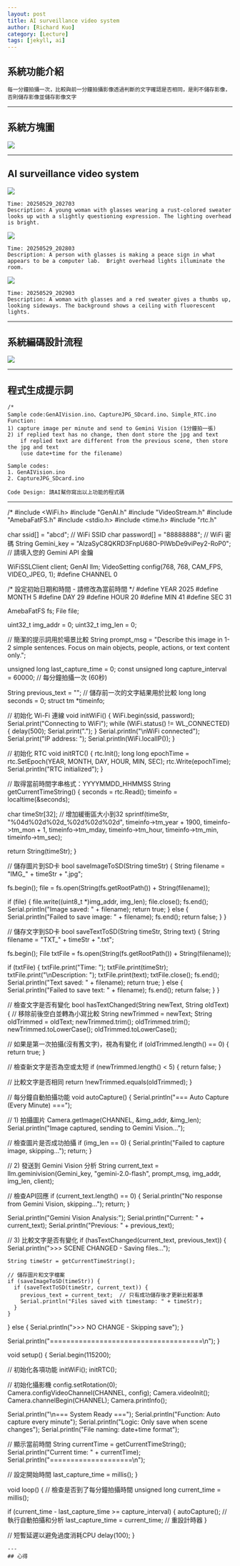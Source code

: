 ```yaml
---
layout: post
title: AI surveillance video system
author: [Richard Kuo]
category: [Lecture]
tags: [jekyll, ai]
---
```

## 系統功能介紹
`每一分鐘拍攝一次，比較與前一分鐘拍攝影像透過判斷的文字確認是否相同，是則不儲存影像，否則儲存影像並儲存影像文字`

---
## 系統方塊圖
![](https://github.com/peiyu525/MCU-project/blob/main/_posts/%E7%B3%BB%E7%B5%B1%E6%96%B9%E5%A1%8A%E5%9C%96.jpg?raw=true)

---
## AI surveillance video system

![](https://github.com/peiyu525/MCU-project/blob/main/_posts/%E7%9B%A3%E8%A6%96%E9%8C%84%E5%BD%B11.jpg?raw=true)
```text
Time: 20250529_202703
Description: A young woman with glasses wearing a rust-colored sweater looks up with a slightly questioning expression. The lighting overhead is bright.
```
![](https://github.com/peiyu525/MCU-project/blob/main/_posts/%E7%9B%A3%E8%A6%96%E9%8C%84%E5%BD%B12.jpg?raw=true)
```text
Time: 20250529_202803
Description: A person with glasses is making a peace sign in what appears to be a computer lab.  Bright overhead lights illuminate the room.
```
![](https://github.com/peiyu525/MCU-project/blob/main/_posts/%E7%9B%A3%E8%A6%96%E9%8C%84%E5%BD%B13.jpg?raw=true)
```text
Time: 20250529_202903
Description: A woman with glasses and a red sweater gives a thumbs up, looking sideways. The background shows a ceiling with fluorescent lights.
```
---
## 系統編碼設計流程
![](https://github.com/peiyu525/MCU-project/blob/main/_posts/%E6%B5%81%E7%A8%8B%E5%9C%96.png?raw=true)

---
## 程式生成提示詞
```
/*
Sample code:GenAIVision.ino、CaptureJPG_SDcard.ino、Simple_RTC.ino 
Function:
1) capture image per minute and send to Gemini Vision (1分鐘拍一張)
2) if replied text has no change, then dont store the jpg and text
    if replied text are different from the previous scene, then store the jpg and text 
    (use date+time for the filename)

Sample codes:
1. GenAIVision.ino
2. CaptureJPG_SDcard.ino

Code Design: 請AI幫你寫出以上功能的程式碼
```  
---
/*
#include <WiFi.h>
#include "GenAI.h"
#include "VideoStream.h"
#include "AmebaFatFS.h"
#include <stdio.h>
#include <time.h>
#include "rtc.h"

char ssid[] = "abcd";    // WiFi SSID
char password[] = "88888888";    // WiFi 密碼
String Gemini_key = "AIzaSyC8QKRD3FnpU68O-PIWbDe9viPey2-RoP0";           // 請填入您的 Gemini API 金鑰

WiFiSSLClient client;
GenAI llm;
VideoSetting config(768, 768, CAM_FPS, VIDEO_JPEG, 1);
#define CHANNEL 0

/* 設定初始日期和時間 - 請修改為當前時間 */
#define YEAR  2025
#define MONTH 5
#define DAY   29
#define HOUR 20
#define MIN  41
#define SEC  31

AmebaFatFS fs;
File file;

uint32_t img_addr = 0;
uint32_t img_len = 0;

// 簡潔的提示詞用於場景比較
String prompt_msg = "Describe this image in 1-2 simple sentences. Focus on main objects, people, actions, or text content only.";

unsigned long last_capture_time = 0;
const unsigned long capture_interval = 60000; // 每分鐘拍攝一次 (60秒)

String previous_text = "";  // 儲存前一次的文字結果用於比較
long long seconds = 0;
struct tm *timeinfo;

// 初始化 Wi-Fi 連線
void initWiFi() {
  WiFi.begin(ssid, password);
  Serial.print("Connecting to WiFi");
  while (WiFi.status() != WL_CONNECTED) {
    delay(500);
    Serial.print(".");
  }
  Serial.println("\nWiFi connected");
  Serial.print("IP address: ");
  Serial.println(WiFi.localIP());
}

// 初始化 RTC
void initRTC() {
  rtc.Init();
  long long epochTime = rtc.SetEpoch(YEAR, MONTH, DAY, HOUR, MIN, SEC);
  rtc.Write(epochTime);
  Serial.println("RTC initialized");
}

// 取得當前時間字串格式：YYYYMMDD_HHMMSS
String getCurrentTimeString() {
  seconds = rtc.Read();
  timeinfo = localtime(&seconds);
  
  char timeStr[32]; // 增加緩衝區大小到32
  sprintf(timeStr, "%04d%02d%02d_%02d%02d%02d", 
          timeinfo->tm_year + 1900,
          timeinfo->tm_mon + 1,
          timeinfo->tm_mday,
          timeinfo->tm_hour,
          timeinfo->tm_min,
          timeinfo->tm_sec);
  
  return String(timeStr);
}

// 儲存圖片到SD卡
bool saveImageToSD(String timeStr) {
  String filename = "IMG_" + timeStr + ".jpg";
  
  fs.begin();
  file = fs.open(String(fs.getRootPath()) + String(filename));
  
  if (file) {
    file.write((uint8_t *)img_addr, img_len);
    file.close();
    fs.end();
    Serial.println("Image saved: " + filename);
    return true;
  } else {
    Serial.println("Failed to save image: " + filename);
    fs.end();
    return false;
  }
}

// 儲存文字到SD卡
bool saveTextToSD(String timeStr, String text) {
  String filename = "TXT_" + timeStr + ".txt";
  
  fs.begin();
  File txtFile = fs.open(String(fs.getRootPath()) + String(filename));
  
  if (txtFile) {
    txtFile.print("Time: ");
    txtFile.print(timeStr);
    txtFile.print("\nDescription: ");
    txtFile.print(text);
    txtFile.close();
    fs.end();
    Serial.println("Text saved: " + filename);
    return true;
  } else {
    Serial.println("Failed to save text: " + filename);
    fs.end();
    return false;
  }
}

// 檢查文字是否有變化
bool hasTextChanged(String newText, String oldText) {
  // 移除前後空白並轉為小寫比較
  String newTrimmed = newText;
  String oldTrimmed = oldText;
  newTrimmed.trim();
  oldTrimmed.trim();
  newTrimmed.toLowerCase();
  oldTrimmed.toLowerCase();
  
  // 如果是第一次拍攝(沒有舊文字)，視為有變化
  if (oldTrimmed.length() == 0) {
    return true;
  }
  
  // 檢查新文字是否為空或太短
  if (newTrimmed.length() < 5) {
    return false;
  }
  
  // 比較文字是否相同
  return !newTrimmed.equals(oldTrimmed);
}

// 每分鐘自動拍攝功能
void autoCapture() {
  Serial.println("=== Auto Capture (Every Minute) ===");
  
  // 1) 拍攝圖片
  Camera.getImage(CHANNEL, &img_addr, &img_len);
  Serial.println("Image captured, sending to Gemini Vision...");

  // 檢查圖片是否成功拍攝
  if (img_len == 0) {
    Serial.println("Failed to capture image, skipping...");
    return;
  }

  // 2) 發送到 Gemini Vision 分析
  String current_text = llm.geminivision(Gemini_key, "gemini-2.0-flash", prompt_msg, img_addr, img_len, client);
  
  // 檢查API回應
  if (current_text.length() == 0) {
    Serial.println("No response from Gemini Vision, skipping...");
    return;
  }
  
  Serial.println("Gemini Vision Analysis:");
  Serial.println("Current: " + current_text);
  Serial.println("Previous: " + previous_text);

  // 3) 比較文字是否有變化
  if (hasTextChanged(current_text, previous_text)) {
    Serial.println(">>> SCENE CHANGED - Saving files...");
    
    String timeStr = getCurrentTimeString();
    
    // 儲存圖片和文字檔案
    if (saveImageToSD(timeStr)) {
      if (saveTextToSD(timeStr, current_text)) {
        previous_text = current_text;  // 只有成功儲存後才更新比較基準
        Serial.println("Files saved with timestamp: " + timeStr);
      }
    }
  } else {
    Serial.println(">>> NO CHANGE - Skipping save");
  }
  
  Serial.println("=====================================\n");
}

void setup() {
  Serial.begin(115200);
  
  // 初始化各項功能
  initWiFi();
  initRTC();

  // 初始化攝影機
  config.setRotation(0);
  Camera.configVideoChannel(CHANNEL, config);
  Camera.videoInit();
  Camera.channelBegin(CHANNEL);
  Camera.printInfo();
  
  Serial.println("\n=== System Ready ===");
  Serial.println("Function: Auto capture every minute");
  Serial.println("Logic: Only save when scene changes");
  Serial.println("File naming: date+time format");
  
  // 顯示當前時間
  String currentTime = getCurrentTimeString();
  Serial.println("Current time: " + currentTime);
  Serial.println("====================\n");
  
  // 設定開始時間
  last_capture_time = millis();
}

void loop() {
  // 檢查是否到了每分鐘拍攝時間
  unsigned long current_time = millis();
  
  if (current_time - last_capture_time >= capture_interval) {
    autoCapture();  // 執行自動拍攝和分析
    last_capture_time = current_time;  // 重設計時器
  }
  
  // 短暫延遲以避免過度消耗CPU
  delay(100);
}

```
---
## 心得

